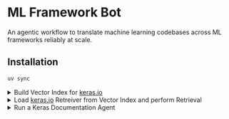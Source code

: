 # ML Framework Bot

An agentic workflow to translate machine learning codebases across ML frameworks reliably at scale.

## Installation

```bash
uv sync
```

<details>
<summary>Build Vector Index for <a href="https://keras.io/">keras.io</a></summary>
  
```python
import torch
from dotenv import load_dotenv

import wandb
from ml_frameworks_bot.keras import KerasDocumentationRetreiver

load_dotenv()
wandb.init(
    project="ml-frameworks-bot", entity="ml-colabs", job_type="build_vector_index"
)
retriever = KerasDocumentationRetreiver(
    embedding_model_name="BAAI/bge-small-en-v1.5",
    torch_dtype=torch.float16,
    repository_local_path="keras_docs",
)
vector_index = retriever.index_documents(
    included_directories=["sources/api"],
    vector_index_persist_dir="vector_indices/keras3_api_reference",
    artifact_name="keras3_api_reference",
)
```
</details>

<details>
<summary>Load <a href="https://keras.io/">keras.io</a> Retreiver from Vector Index and perform Retrieval</summary>
  
```python
import weave
from dotenv import load_dotenv

from ml_frameworks_bot.keras import KerasDocumentationRetreiver

load_dotenv()
weave.init(project_name="ml-colabs/ml-frameworks-bot")
retriever = KerasDocumentationRetreiver.from_wandb_artifact(
    artifact_address="ml-colabs/ml-frameworks-bot/keras3_api_reference:latest"
)
retrieved_nodes = retriever.predict(
    query="Fetch the API referece for `keras.layers.Dense`"
)
```
</details>

<details>
<summary>Run a Keras Documentation Agent</summary>
  
```python
import weave
from dotenv import load_dotenv

from ml_frameworks_bot.keras import KerasDocumentationRetreiver, KerasDocumentationAgent

load_dotenv()
weave.init(project_name="ml-colabs/ml-frameworks-bot")
api_reference_retriever = KerasDocumentationRetreiver.from_wandb_artifact(
    artifact_address="ml-colabs/ml-frameworks-bot/keras3_api_reference:latest"
)
keras_docs_agent = KerasDocumentationAgent(
    llm_name="gpt-4o", api_reference_retriever=api_reference_retriever
)
reponse = keras_docs_agent.predict(
    code_snippet="""
import keras
from keras import layers

model = keras.Sequential(
    [
        keras.Input(shape=input_shape),
        layers.Conv2D(32, kernel_size=(3, 3), activation="relu"),
        layers.MaxPooling2D(pool_size=(2, 2)),
        layers.Conv2D(64, kernel_size=(3, 3), activation="relu"),
        layers.MaxPooling2D(pool_size=(2, 2)),
        layers.Flatten(),
        layers.Dropout(0.5),
        layers.Dense(num_classes, activation="softmax"),
    ]
)

model.summary()
"""
)

```
</details>